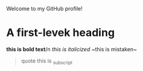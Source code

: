 Welcome to my GitHub profile!
# A first-levek heading
**this is bold text**/n
*this is italicized*
~this is mistaken~
>quote
this is <sub>subscript</sub>
